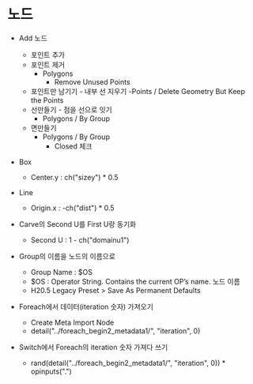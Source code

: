 # 노드

- Add 노드
  - 포인트 추가
  - 포인트 제거
    - Polygons
      - Remove Unused Points
  - 포인트만 남기기 - 내부 선 지우기
    -Points / Delete Geometry But Keep the Points
  - 선만들기 - 점을 선으로 잇기
    - Polygons / By Group
  - 면만들기
    - Polygons / By Group
      - Closed 체크

- Box
  - Center.y : ch("sizey") * 0.5

- Line
  - Origin.x : -ch("dist") * 0.5

- Carve의 Second U를 First U랑 동기화
  - Second U : 1 - ch("domainu1")

- Group의 이름을 노드의 이름으로
  - Group Name : $OS
  - $OS : Operator String. Contains the current OP’s name. 노드 이름
  - H20.5 Legacy Preset > Save As Permanent Defaults

- Foreach에서 데이터(iteration 숫자) 가져오기
  - Create Meta Import Node
  - detail("../foreach_begin2_metadata1/", "iteration", 0)

- Switch에서 Foreach의 iteration 숫자 가져다 쓰기
  - rand(detail("../foreach_begin2_metadata1/", "iteration", 0)) * opinputs(".")
